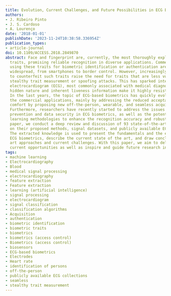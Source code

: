 ```yaml
---
title: Evolution, Current Challenges, and Future Possibilities in ECG Biometrics
authors:
- J. Ribeiro Pinto
- J. S. Cardoso
- A. Lourenço
date: '2018-01-01'
publishDate: '2023-11-24T10:38:58.336954Z'
publication_types:
- article-journal
doi: 10.1109/ACCESS.2018.2849870
abstract: Face and fingerprint are, currently, the most thoroughly explored biometric
  traits, promising reliable recognition in diverse applications. Commercial products
  using these traits for biometric identification or authentication are increasingly
  widespread, from smartphones to border control. However, increasingly smart techniques
  to counterfeit such traits raise the need for traits that are less vulnerable to
  stealthy trait measurement or spoofing attacks. This has sparked interest on the
  electrocardiogram (ECG), most commonly associated with medical diagnosis, whose
  hidden nature and inherent liveness information make it highly resistant to attacks.
  In the last years, the topic of ECG-based biometrics has quickly evolved toward
  the commercial applications, mainly by addressing the reduced acceptability and
  comfort by proposing new off-the-person, wearable, and seamless acquisition settings.
  Furthermore, researchers have recently started to address the issues of spoofing
  prevention and data security in ECG biometrics, as well as the potential of deep
  learning methodologies to enhance the recognition accuracy and robustness. In this
  paper, we conduct a deep review and discussion of 93 state-of-the-art publications
  on their proposed methods, signal datasets, and publicly available ECG collections.
  The extracted knowledge is used to present the fundamentals and the evolution of
  ECG biometrics, describe the current state of the art, and draw conclusions on prior
  art approaches and current challenges. With this paper, we aim to delve into the
  current opportunities as well as inspire and guide future research in ECG biometrics.
tags:
- machine learning
- Electrocardiography
- Blood
- medical signal processing
- electrocardiography
- feature extraction
- Feature extraction
- learning (artificial intelligence)
- signal processing
- electrocardiogram
- signal classification
- classification algorithms
- Acquisition
- authentication
- biometric identification
- biometric traits
- biometrics
- biometrics (access control)
- Biometrics (access control)
- biosensors
- ECG-based biometrics
- Electrodes
- Heart rate
- identification of persons
- off-the-person
- publicly available ECG collections
- seamless
- stealthy trait measurement
---
```

